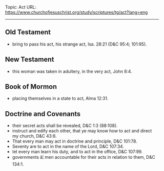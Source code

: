 Topic: Act
URL: https://www.churchofjesuschrist.org/study/scriptures/tg/act?lang=eng

---

## Old Testament

- bring to pass his act, his strange act, Isa. 28:21 (D&C 95:4; 101:95).

## New Testament

- this woman was taken in adultery, in the very act, John 8:4.

## Book of Mormon

- placing themselves in a state to act, Alma 12:31.

## Doctrine and Covenants

- their secret acts shall be revealed, D&C 1:3 (88:108).
- instruct and edify each other, that ye may know how to act and direct my church, D&C 43:8.
- That every man may act in doctrine and principle, D&C 101:78.
- Seventy are to act in the name of the Lord, D&C 107:34.
- let every man learn his duty, and to act in the office, D&C 107:99.
- governments â¦ men accountable for their acts in relation to them, D&C 134:1.

